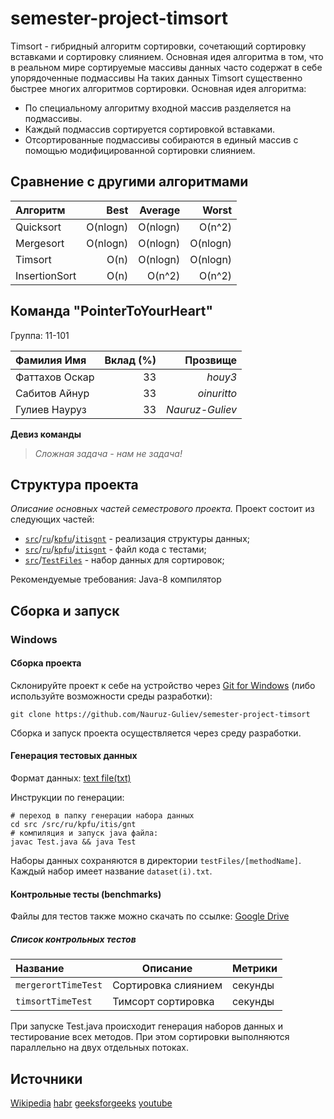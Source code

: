 # semester-project-timsort



Timsort - гибридный алгоритм сортировки, сочетающий сортировку вставками и сортировку слиянием.
Основная идея алгоритма в том, что в реальном мире сортируемые массивы данных часто содержат в себе упорядоченные подмассивы
На таких данных Timsort существенно быстрее многих алгоритмов сортировки.
Основная идея алгоритма:
- По специальному алгоритму входной массив разделяется на подмассивы.
- Каждый подмассив сортируется сортировкой вставками.
- Отсортированные подмассивы собираются в единый массив с помощью модифицированной сортировки слиянием.

## Сравнение с другими алгоритмами
| Алгоритм       | Best      |    Average  |    Worst  |
|:---------------|   ---:    |------------:|----------:|
| Quicksort      | O(nlogn)  | O(nlogn)    | O(n^2)    |
| Mergesort      | O(nlogn)  | O(nlogn)    | O(nlogn)  |
| Timsort        | O(n)      | O(nlogn)    | O(nlogn)  | 
| InsertionSort  | O(n)      | O(n^2)      | O(n^2)    |  

## Команда "PointerToYourHeart"

Группа: 11-101


| Фамилия Имя    | Вклад (%) |    Прозвище   |
|:---------------|   ---:    |--------------:|
| Фаттахов Оскар | 33        |     _houy3_   |
| Сабитов Айнур  | 33        | _oinuritto_   |
| Гулиев Науруз  | 33        |_Nauruz-Guliev_|

**Девиз команды**
> _Сложная задача - нам не задача!_
## Структура проекта
_Описание основных частей семестрового проекта._
Проект состоит из следующих частей:
- [`src`](src)/[`ru`](ru)/[`kpfu`](kpfu)/[`itis`](itis)[`gnt`](gnt) - реализация структуры данных;
- [`src`](src)/[`ru`](ru)/[`kpfu`](kpfu)/[`itis`](itis)[`gnt`](TimeTests.java) - файл кода с тестами;
- [`src`](src)/[`TestFiles`](TestFiles) - набор данных для сортировок;


Рекомендуемые требования:
Java-8 компилятор

## Сборка и запуск

### Windows

#### Сборка проекта

Склонируйте проект к себе на устройство через [Git for Windows](https://gitforwindows.org/) (либо используйте
возможности среды разработки):

```shell
git clone https://github.com/Nauruz-Guliev/semester-project-timsort
```

Сборка и запуск проекта осуществляется через среду разработки.

#### Генерация тестовых данных

Формат данных: [text file(txt)](https://en.wikipedia.org/wiki/Text_file.)

Инструкции по генерации:
```shell
# переход в папку генерации набора данных
cd src /src/ru/kpfu/itis/gnt
# компиляция и запуск java файла:
javac Test.java && java Test
```

Наборы данных сохраняются в директории `testFiles/[methodName]`. Каждый набор имеет название `dataset(i).txt`. 


#### Контрольные тесты (benchmarks)

Файлы для тестов также можно скачать по ссылке: [Google Drive](https://drive.google.com/drive/folders/1XBKZgrLuXHnrLqSqwHqt2BhROVVbyEIh)

##### Список контрольных тестов

| Название           | Описание                                | Метрики |
|:-------------------|-----------------------------------------|:--------|
| `mergerortTimeTest`| Сортировка слиянием                     | секунды |
| `timsortTimeTest`  | Тимсорт сортировка                      | секунды |


При запуске Test.java происходит генерация наборов данных и тестирование всех методов. 
При этом сортировки выполняются параллельно на двух отдельных потоках. 

## Источники
[Wikipedia](https://en.wikipedia.org/wiki/Timsort)
[habr](https://habr.com/ru/company/infopulse/blog/133303/)
[geeksforgeeks](https://www.geeksforgeeks.org/timsort/)
[youtube](https://www.youtube.com/watch?v=9kFHVe5MT6o)
